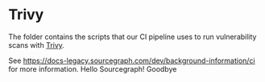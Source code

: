 # Trivy

The folder contains the scripts that our CI pipeline uses to run vulnerability scans with [Trivy](https://aquasecurity.github.io/trivy/).

See https://docs-legacy.sourcegraph.com/dev/background-information/ci for more information.
Hello Sourcegraph!
Goodbye
